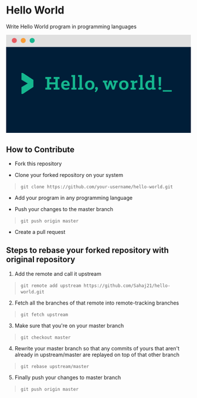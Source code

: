 # Hello World
Write Hello World program in programming languages

![hello-world Image](hello-world.png)

## How to Contribute
- Fork this repository

- Clone your forked repository on your system
> `git clone https://github.com/your-username/hello-world.git`

- Add your program in any programming language

- Push your changes to the master branch
> `git push origin master`

- Create a pull request

## Steps to rebase your forked repository with original repository

1. Add the remote and call it upstream
> `git remote add upstream https://github.com/Sahaj21/hello-world.git`

2. Fetch all the branches of that remote into remote-tracking branches
> `git fetch upstream`

3. Make sure that you're on your master branch
> `git checkout master`

4. Rewrite your master branch so that any commits of yours that aren't already in upstream/master are replayed on top of that other branch
> `git rebase upstream/master`

5. Finally push your changes to master branch
> `git push origin master`
